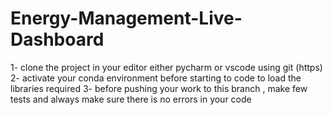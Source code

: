 # Energy-Management-Live-Dashboard

1- clone the project in your editor either pycharm or vscode using git (https)
2- activate your conda environment before starting to code to load the libraries required
3- before pushing your work to this branch , make few tests and always make sure there is no errors in your code 
